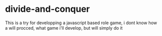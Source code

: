 # divide-and-conquer
This is a try for developping a javascript based role game, i dont know how a will procced, what game i'll develop, but will simply do it  
